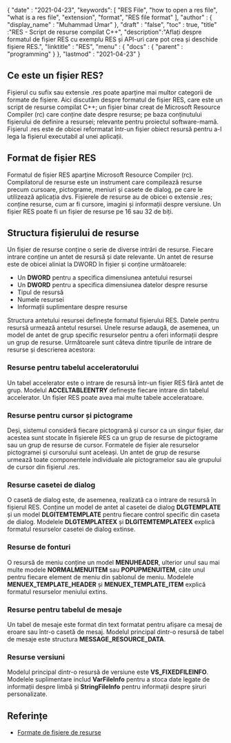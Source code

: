 {
  "date" : "2021-04-23",
  "keywords": [ "RES File", "how to open a res file", "what is a res file", "extension", "format", "RES file format" ],
  "author" : {
    "display_name" : "Muhammad Umar"
},
  "draft" : "false",
  "toc" : true,
  "title" :"RES - Script de resurse compilat C++",
  "description":"Aflați despre formatul de fișier RES cu exemplu RES și API-uri care pot crea și deschide fișiere RES.",
  "linktitle" : "RES",
  "menu" : {
    "docs" : {
      "parent" : "programming"
}
},
  "lastmod" : "2021-04-23"
}

## Ce este un fișier RES?
Fișierul cu sufix sau extensie .res poate aparține mai multor categorii de formate de fișiere. Aici discutăm despre formatul de fișier RES, care este un script de resurse compilat C++; un fișier binar creat de Microsoft Resource Compiler (rc) care conține date despre resurse; pe baza conținutului fișierului de definire a resursei; relevante pentru proiectul software-mamă. Fișierul .res este de obicei reformatat într-un fișier obiect resursă pentru a-l lega la fișierul executabil al unei aplicații.

## Format de fișier RES
Formatul de fișier RES aparține Microsoft Resource Compiler (rc). Compilatorul de resurse este un instrument care compilează resurse precum cursoare, pictograme, meniuri și casete de dialog, pe care le utilizează aplicația dvs. Fișierele de resurse au de obicei o extensie .res; conține resurse, cum ar fi cursore, imagini și informații despre versiune. Un fișier RES poate fi un fișier de resurse pe 16 sau 32 de biți.
## Structura fișierului de resurse
Un fișier de resurse conține o serie de diverse intrări de resurse. Fiecare intrare conține un antet de resursă și date relevante. Un antet de resurse este de obicei aliniat la DWORD în fișier și conține următoarele:

- Un **DWORD** pentru a specifica dimensiunea antetului resursei
- Un **DWORD** pentru a specifica dimensiunea datelor despre resurse
- Tipul de resursă
- Numele resursei
- Informații suplimentare despre resurse

Structura antetului resursei definește formatul fișierului RES. Datele pentru resursă urmează antetul resursei. Unele resurse adaugă, de asemenea, un model de antet de grup specific resurselor pentru a oferi informații despre un grup de resurse. Următoarele sunt câteva dintre tipurile de intrare de resurse și descrierea acestora:

### Resurse pentru tabelul acceleratorului
Un tabel accelerator este o intrare de resursă într-un fișier RES fără antet de grup. Modelul **ACCELTABLEENTRY** definește fiecare intrare din tabelul accelerator. Un fișier RES poate avea mai multe tabele acceleratoare.

### Resurse pentru cursor și pictograme
Deși, sistemul consideră fiecare pictogramă și cursor ca un singur fișier, dar acestea sunt stocate în fișierele RES ca un grup de resurse de pictograme sau un grup de resurse de cursor. Formatele de fișier ale resurselor pictogramei și cursorului sunt aceleași. Un antet de grup de resurse urmează toate componentele individuale ale pictogramelor sau ale grupului de cursor din fișierul .res.

### Resurse casetei de dialog
O casetă de dialog este, de asemenea, realizată ca o intrare de resursă în fișierul RES. Conține un model de antet al casetei de dialog **DLGTEMPLATE** și un model **DLGITEMTEMPLATE** pentru fiecare control specific din caseta de dialog. Modelele **DLGTEMPLATEEX** și **DLGITEMTEMPLATEEX** explică formatul resurselor casetei de dialog extinse.

### Resurse de fonturi
O resursă de meniu conține un model **MENUHEADER**, ulterior unul sau mai multe modele **NORMALMENUITEM** sau **POPUPMENUITEM**, câte unul pentru fiecare element de meniu din șablonul de meniu. Modelele **MENUEX_TEMPLATE_HEADER** și **MENUEX_TEMPLATE_ITEM** explică formatul resurselor meniului extins.

### Resurse pentru tabelul de mesaje
Un tabel de mesaje este format din text formatat pentru afișare ca mesaj de eroare sau într-o casetă de mesaj. Modelul principal dintr-o resursă de tabel de mesaje este structura **MESSAGE_RESOURCE_DATA**.

### Resurse versiuni
Modelul principal dintr-o resursă de versiune este **VS_FIXEDFILEINFO**. Modelele suplimentare includ **VarFileInfo** pentru a stoca date legate de informații despre limbă și **StringFileInfo** pentru informații despre șiruri personalizate.




## Referințe

* [Formate de fișiere de resurse](https://learn.microsoft.com/en-us/windows/win32/menurc/resource-file-formats)
 


 



